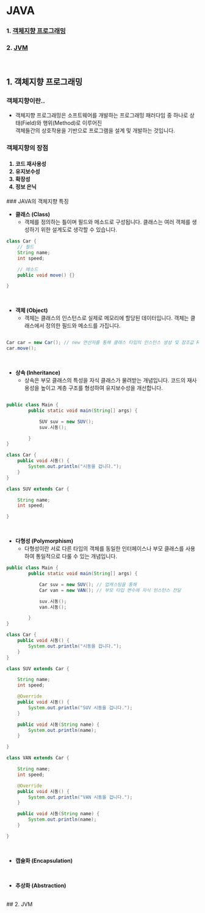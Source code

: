 # JAVA

### 1. [객체지향 프로그래밍](#1-객체지향-프로그래밍-1)
### 2. [JVM](#2-JVM-1)

<br>

## 1. 객체지향 프로그래밍

### 객체지향이란..

* 객체지향 프로그래밍은 소프트웨어를 개발하는 프로그래밍 패러다임 중 하나로 상태(Field)와 행위(Method)로 이루어진<br> 객체들간의 상호작용을 기반으로 프로그램을 설계 및 개발하는 것입니다. 

### 객체지향의 장점
<h4>
<ol>
<li>코드 재사용성</li>
<li>유지보수성</li>
<li>확장성</li>
<li>정보 은닉</li>
</ol>
</h4>
### JAVA의 객체지향 특징

* **클래스 (Class)**
  * 객체를 정의하는 틀이며 필드와 메소드로 구성됩니다. 클래스는 여러 객체를 생성하기 위한 설계도로 생각할 수 있습니다.
```JAVA
class Car {
    // 필드
    String name;
    int speed;

    // 메소드
    public void move() {}

}
```
<br>

* **객체 (Object)**
  * 객체는 클래스의 인스턴스로 실제로 메모리에 할당된 데이터입니다. 객체는 클래스에서 정의한 필드와 메소드를 가집니다.
```JAVA

Car car = new Car(); // new 연산자를 통해 클래스 타입의 인스턴스 생성 및 참조값 Return
car.move();

```
<br>

* **상속 (Inheritance)**
  * 상속은 부모 클래스의 특성을 자식 클래스가 물려받는 개념입니다. 코드의 재사용성을 높이고 계층 구조를 형성하여 유지보수성을 개선합니다.
```JAVA

public class Main {
        public static void main(String[] args) {

            SUV suv = new SUV();
            suv.시동();

        }
}

class Car {
    public void 시동() {
        System.out.println("시동을 겁니다.");
    }
}

class SUV extends Car {

    String name;
    int speed;

}

```

<br>

* **다형성 (Polymorphism)**
  *  다형성이란 서로 다른 타입의 객체를 동일한 인터페이스나 부모 클래스를 사용하여 통일적으로 다룰 수 있는 개념입니다.

```JAVA
public class Main {
        public static void main(String[] args) {

            Car suv = new SUV(); // 업캐스팅을 통해
            Car van = new VAN(); // 부모 타입 변수에 자식 인스턴스 전달

            suv.시동();
            van.시동();

        }
}

class Car {
    public void 시동() {
        System.out.println("시동을 겁니다.");
    }
}

class SUV extends Car {

    String name;
    int speed;

    @Override
    public void 시동() {
        System.out.println("SUV 시동을 겁니다.");
    }

    public void 시동(String name) {
        System.out.println(name);
    }

}

class VAN extends Car {

    String name;
    int speed;

    @Override
    public void 시동() {
        System.out.println("VAN 시동을 겁니다.");
    }

    public void 시동(String name) {
        System.out.println(name);
    }

}
```
<br>

* **캡슐화 (Encapsulation)**
<br>

* **추상화 (Abstraction)**
<br>
## 2. JVM
